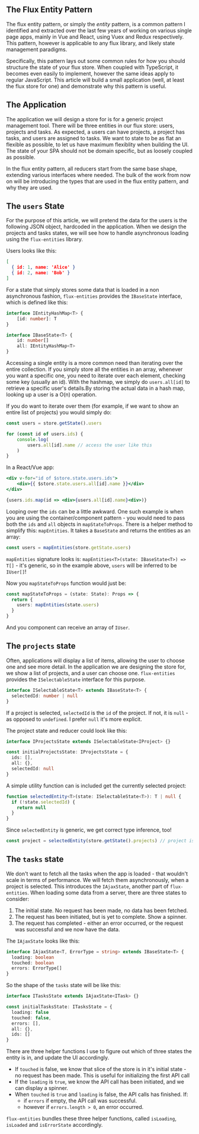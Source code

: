 ## The Flux Entity Pattern

The flux entity pattern, or simply the _entity_ pattern, is a common pattern I identified and extracted over the last few years of working on various single page apps, mainly in Vue and React, using Vuex and Redux respectively. This pattern, however is applicable to any flux library, and likely state management paradigms.

Specifically, this pattern lays out some common rules for how you should structure the state of your flux store. When coupled with TypeScript, it becomes even easily to implement, however the same ideas apply to regular JavaScript. This article will build a small application (well, at least the flux store for one) and demonstrate why this pattern is useful.

## The Application

The application we will design a store for is for a generic project management tool. There will be three entities in our flux store: users, projects and tasks. As expected, a users can have projects, a project has tasks, and users are assigned to tasks. We want to state to be as flat an flexible as possible, to let us have maximum flexiblity when building the UI. The state of your SPA should not be domain specific, but as loosely coupled as possible.

In the flux entity pattern, all reducers start from the same base shape, extending various interfaces where needed. The bulk of the work from now on will be introducing the types that are used in the flux entity pattern, and why they are used.

## The `users` State

For the purpose of this article, we will pretend the data for the users is the following JSON object, hardcoded in the application. When we design the projects and tasks states, we will see how to handle asynchronous loading using the `flux-entities` library.

Users looks like this:

```json
[
  { id: 1, name: 'Alice' }
  { id: 2, name: 'Bob' }
]
```

For a state that simply stores some data that is loaded in a non asynchronous fashion, `flux-entities` provides the `IBaseState` interface, which is defined like this:

```ts
interface IEntityHashMap<T> {
    [id: number]: T
}

interface IBaseState<T> {
    id: number[]
    all: IEntityHashMap<T>
}
```

Accessing a single entity is a more common need than iterating over the entire collection. If you simply store all the entities in an array, whenever you want a specific one, you need to iterate over each element, checking some key (usually an id). With the hashmap, we simply do `users.all[id]` to retrieve a specific user's details.By storing the actual data in a hash map, looking up a user is a O(n) operation. 

If you do want to iterate over them (for example, if we want to show an entire list of projects) you would simply do:

```ts
const users = store.getState().users

for (const id of users.ids) {
    console.log(
        users.all[id].name // access the user like this
    )
}
```

In a React/Vue app:

```jsx
<div v-for="id of $store.state.users.ids">
    <div>{{ $store.state.users.all[id].name }}</div>
</div>

{users.ids.map(id => <div>{users.all[id].name}<div>)}
```

Looping over the `ids` can be a little awkward. One such example is when you are using the container/component pattern - you would need to pass both the `ids` and `all` objects in `mapStateToProps`. There is a helper method to simplify this: `mapEntities`. It takes a `BaseState` and returns the entities as an array:

```ts
const users = mapEntities(store.getState.users)
```

`mapEntities` signature looks is: `mapEntities<T>(state: IBaseState<T>) => T[]` - it's generic, so in the example above, `users` will be inferred to be `IUser[]`!

Now you `mapStateToProps` function would just be:

```ts
const mapStateToProps = (state: State): Props => {
  return {
    users: mapEntities(state.users)
  }
}
```

And you component can receive an array of `IUser`.

## The `projects` state

Often, applications will display a list of items, allowing the user to choose one and see more detail. In the application we are designing the store for, we show a list of projects, and a user can choose one. `flux-entities` provides the `ISelectableState` interface for this purpose.

```ts
interface ISelectableState<T> extends IBaseState<T> {
  selectedId: number | null
}
```

If a project is selected, `selectedId` is the `id` of the project. If not, it is `null` - as opposed to `undefined`. I prefer `null` it's more explicit. 

The project state and reducer could look like this:

```ts
interface IProjectsState extends ISelectableState<IProject> {}

const initialProjectsState: IProjectsState = {
  ids: [],
  all: {},
  selectedId: null
}
```

A simple utility function can is included get the currently selected project:

```ts
function selectedEntity<T>(state: ISelectableState<T>): T | null {
  if (!state.selectedId) {
    return null
  }
}
```

Since `selectedEntity` is generic, we get correct type inference, too!

```ts
const project = selectedEntity(store.getState().projects) // project is inferred as an IProject
```

## The `tasks` state

We don't want to fetch all the tasks when the app is loaded - that wouldn't scale in terms of performance. We will fetch them asynchronously, when a project is selected. This introduces the `IAjaxState`, another part of `flux-entities`. When loading some data from a server, there are three states to consider:

1. The initial state. No request has been made, no data has been fetched.
2. The request has been initiated, but is yet to complete. Show a spinner.
3. The request has completed - either an error occurred, or the request was successful and we now have the data.

The `IAjaxState` looks like this:

```ts
interface IAjaxState<T, ErrorType = string> extends IBaseState<T> {
  loading: boolean
  touched: boolean
  errors: ErrorType[]
}
```

So the shape of the `tasks` state will be like this:

```ts
interface ITasksState extends IAjaxState<ITask> {}

const initialTasksState: ITasksState = {
  loading: false
  touched: false, 
  errors: [],
  all: {},
  ids: []
}
```

There are three helper functions I use to figure out which of three states the entity is in, and update the UI accordingly.

- If `touched` is false, we know that slice of the store is in it's initial state - no request has been made. This is useful for initializing the first API call 
- If the `loading` is `true`, we know the API call has been initiated, and we can display a spinner. 
- When `touched` is `true` and `loading` is false, the API calls has finished. If:
  - if `errors` if empty, the API call was successful.
  - however if `errors.length > 0`, an error occurred.

`flux-entities` bundles these three helper functions, called `isLoading`, `isLoaded` and `isErrorState` accordingly.
